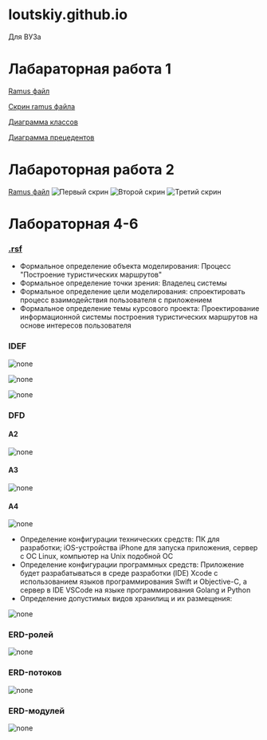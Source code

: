 # loutskiy.github.io
Для ВУЗа

# Лабараторная работа 1
[Ramus файл](https://github.com/loutskiy/loutskiy.github.io/blob/master/sixq.rsf)

[Скрин ramus файла](https://github.com/loutskiy/loutskiy.github.io/blob/master/Шесть%20вопросов.png)

[Диаграмма классов](https://github.com/loutskiy/loutskiy.github.io/blob/master/Диаграмма%20классов.png)

[Диаграмма прецедентов](https://github.com/loutskiy/loutskiy.github.io/blob/master/Диаграмма%20прецедентов.png)

# Лабароторная работа 2
[Ramus файл](https://github.com/loutskiy/loutskiy.github.io/blob/master/laba2)
![Первый скрин](https://github.com/loutskiy/loutskiy.github.io/blob/master/laba2_1.png)
![Второй скрин](https://github.com/loutskiy/loutskiy.github.io/blob/master/laba2_2.png)
![Третий скрин](https://github.com/loutskiy/loutskiy.github.io/blob/master/laba2_3.png)

# Лабораторная 4-6

### [.rsf](course-2.rsf)

* Формальное определение объекта моделирования: Процесс "Построение туристических маршрутов"
* Формальное определение точки зрения: Владелец системы
* Формальное определение цели моделирования: спроектировать процесс взаимодействия пользователя с приложением
* Формальное определение темы курсового проекта: Проектирование информационной системы построения туристических маршрутов на основе интересов пользователя

### IDEF

![none](01_A0.png)

![none](02_A0.png)

![none](03_A1.png)

### DFD
#### A2

![none](04_A2.png)

#### A3

![none](05_A3.png)

#### A4

![none](06_A4.png)

* Определение конфигурации технических средств: ПК для разработки; iOS-устройства iPhone для запуска приложения, сервер с ОС Linux, компьютер на Unix подобной ОС
* Определение конфигурации программных средств: Приложение будет разрабатываться в среде разработки (IDE) Xcode с использованием языков программирования Swift и Objective-C, а сервер в IDE VSCode на языке программирования Golang и Python
* Определение допустимых видов хранилищ и их размещения:

![none](course_class.png)

### ERD-ролей
![none](course_roli.png)

### ERD-потоков
![none](course_potoki.png)

### ERD-модулей
![none](ERDModules.png)
